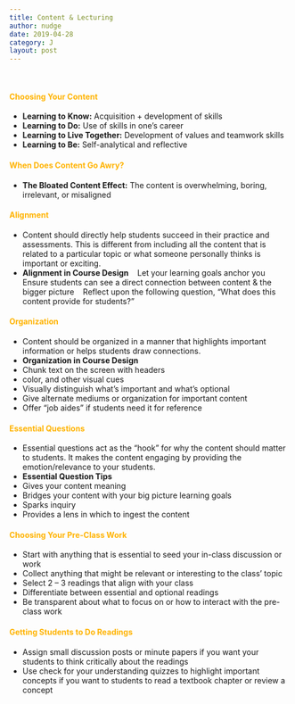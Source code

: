 ```yaml
---
title: Content & Lecturing
author: nudge
date: 2019-04-28
category: J
layout: post
---
```

<br>

#### <span style="color:#ffb300; font-weight:bold;">Choosing Your Content </span>

- **Learning to Know:** Acquisition + development of skills
-	**Learning to Do:** Use of skills in one’s career
-	**Learning to Live Together:** Development of values and teamwork skills
-	**Learning to Be:** Self-analytical and reflective 

#### <span style="color:#ffb300; font-weight:bold;">When Does Content Go Awry?</span>

-	**The Bloated Content Effect:** The content is overwhelming, boring, irrelevant, or misaligned 

#### <span style="color:#ffb300; font-weight:bold;">Alignment</span>

-	Content should directly help students succeed in their practice and assessments. This is different from including all the content that is related to a particular topic or what someone personally thinks is important or exciting.
-	**Alignment in Course Design** 
&nbsp;&nbsp; Let your learning goals anchor you
&nbsp;&nbsp; Ensure students can see a direct connection between content & the bigger picture
&nbsp;&nbsp; Reflect upon the following question, “What does this content provide for students?” 

#### <span style="color:#ffb300; font-weight:bold;">Organization </span>

-	Content should be organized in a manner that highlights important information or helps students draw connections. 
-	**Organization in Course Design** 
  - Chunk text on the screen with headers
  - color, and other visual cues
  - Visually distinguish what’s important and what’s optional
  - Give alternate mediums or organization for important content
  - Offer “job aides” if students need it for reference

#### <span style="color:#ffb300; font-weight:bold;">Essential Questions </span>
-	Essential questions act as the “hook” for why the content should matter to students. It makes the content engaging by providing the emotion/relevance to your students.
-	**Essential Question Tips**
  - Gives your content meaning
  - Bridges your content with your big picture learning goals
  - Sparks inquiry
  - Provides a lens in which to ingest the content

#### <span style="color:#ffb300; font-weight:bold;">Choosing Your Pre-Class Work </span>
-	Start with anything that is essential to seed your in-class discussion or work
-	Collect anything that might be relevant or interesting to the class’ topic
-	Select 2 – 3 readings that align with your class
-	Differentiate between essential and optional readings
-	Be transparent about what to focus on or how to interact with the pre-class work

#### <span style="color:#ffb300; font-weight:bold;">Getting Students to Do Readings</span>

-	Assign small discussion posts or minute papers if you want your students to think critically about the readings 
-	Use check for your understanding quizzes to highlight important concepts if you want to students to read a textbook chapter or review a concept

<br>








